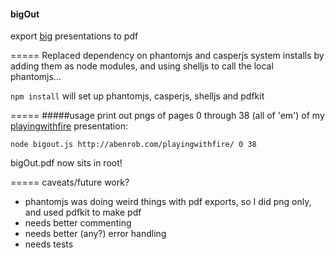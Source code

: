 #### bigOut

export [big](http://www.macwright.org/2011/10/28/big.html) presentations to pdf

=====
Replaced dependency on phantomjs and casperjs system installs by adding them as node modules, and using shelljs to call the local phantomjs...

```npm install``` will set up phantomjs, casperjs, shelljs and pdfkit

=====
#####usage
print out pngs of pages 0 through 38 (all of 'em') of my [playingwithfire](http://abenrob.com/playingwithfire/) presentation:

```node bigout.js http://abenrob.com/playingwithfire/ 0 38```

bigOut.pdf now sits in root!

=====
caveats/future work?
* phantomjs was doing weird things with pdf exports, so I did png only, and used pdfkit to make pdf
* needs better commenting
* needs better (any?) error handling
* needs tests